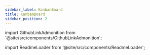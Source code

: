 ```yaml
---
sidebar_label: KanbanBoard
title: KanbanBoard
sidebar_position: 2
---
```


import GithubLinkAdmonition from '@site/src/components/GithubLinkAdmonition';

<GithubLinkAdmonition title="KanbanBoard" text="Github" type="tip" link="www.github.com/johntwiix/kanbanboard/"/>

import ReadmeLoader from '@site/src/components/ReadmeLoader';

<ReadmeLoader repo="kanbanboard" />
